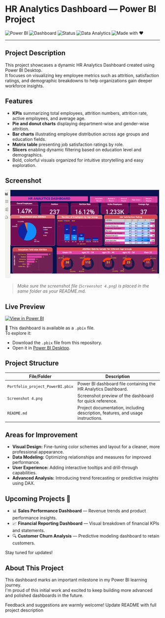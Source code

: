 # HR Analytics Dashboard — Power BI Project

![Power BI](https://img.shields.io/badge/Tool-PowerBI-yellow?logo=power-bi)
![Dashboard](https://img.shields.io/badge/Type-Dashboard-blue)
![Status](https://img.shields.io/badge/Status-Completed-brightgreen)
![Data Analytics](https://img.shields.io/badge/Field-Data%20Analytics-purple)
![Made with ❤️](https://img.shields.io/badge/Made_with-%E2%9D%A4-red)

---

## Project Description
This project showcases a dynamic HR Analytics Dashboard created using Power BI Desktop.  
It focuses on visualizing key employee metrics such as attrition, satisfaction ratings, and demographic breakdowns to help organizations gain deeper workforce insights.

## Features
- **KPIs** summarizing total employees, attrition numbers, attrition rate, active employees, and average age.
- **Pie and donut charts** displaying department-wise and gender-wise attrition.
- **Bar charts** illustrating employee distribution across age groups and education fields.
- **Matrix table** presenting job satisfaction ratings by role.
- **Slicers** enabling dynamic filtering based on education level and demographics.
- Bold, colorful visuals organized for intuitive storytelling and easy exploration.

## Screenshot
![Dashboard Screenshot](./Screenshot%204.png)

> *Make sure the screenshot file (`Screenshot 4.png`) is placed in the same folder as your README.md.*

## Live Preview
[![View in Power BI](https://img.shields.io/badge/View_in-Power_BI-blue?logo=power-bi)](https://powerbi.microsoft.com/en-us/desktop/)

📂 This dashboard is available as a `.pbix` file.  
To explore it:
- Download the `.pbix` file from this repository.
- Open it in [Power BI Desktop](https://powerbi.microsoft.com/en-us/desktop/).

## Project Structure

| File/Folder                    | Description                                                    |
|---------------------------------|----------------------------------------------------------------|
| `Portfolio_project_PowerBI.pbix` | Power BI dashboard file containing the HR Analytics Dashboard. |
| `Screenshot 4.png`              | Screenshot preview of the dashboard for quick reference.       |
| `README.md`                     | Project documentation, including description, features, and usage instructions. |

## Areas for Improvement
- **Visual Design:** Fine-tuning color schemes and layout for a cleaner, more professional appearance.
- **Data Modeling:** Optimizing relationships and measures for improved performance.
- **User Experience:** Adding interactive tooltips and drill-through capabilities.
- **Advanced Analysis:** Introducing trend forecasting or predictive insights using DAX.

## Upcoming Projects 🚀
- 📊 **Sales Performance Dashboard** — Revenue trends and product performance insights.
- 📈 **Financial Reporting Dashboard** — Visual breakdown of financial KPIs and statements.
- 🔍 **Customer Churn Analysis** — Predictive modeling dashboard to retain customers.

Stay tuned for updates!

## About This Project
This dashboard marks an important milestone in my Power BI learning journey.  
I'm proud of this initial work and excited to keep building more advanced and polished dashboards in the future.

Feedback and suggestions are warmly welcome!
Update README  with full project description
